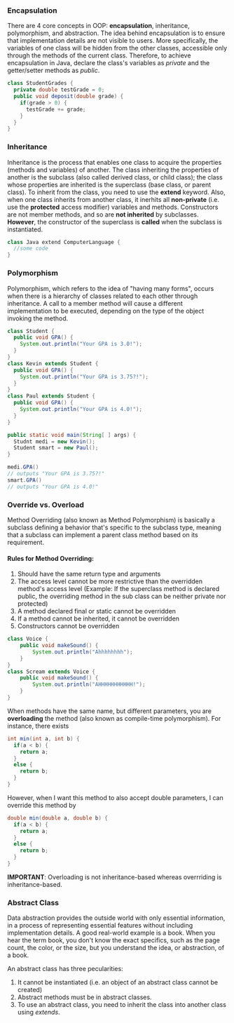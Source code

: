 ### Encapsulation
There are 4 core concepts in OOP: **encapsulation**, inheritance, polymorphism, and abstraction.
The idea behind encapsulation is to ensure that implementation details are not visible to users. More specifically, the variables of one class will be hidden from the other classes, accessible only through the methods of the current class. Therefore, to achieve encapsulation in Java, declare the class's variables as *private* and the getter/setter methods as *public*. 

```java
class StudentGrades {
  private double testGrade = 0;
  public void deposit(double grade) {
    if(grade > 0) {
      testGrade += grade;
    }
  }
}
```

### Inheritance
Inheritance is the process that enables one class to acquire the properties (methods and variables) of another. The class inheriting the properties of another is the subclass (also called derived class, or child class); the class whose properties are inherited is the superclass (base class, or parent class). To inherit from the class, you need to use the **extend** keyword. Also, when one class inherits from another class, it inerhits all **non-private** (i.e. use the **protected** access modifier) variables and methods. Constructors are not member methods, and so are **not inherited** by subclasses. **However**, the constructor of the superclass is **called** when the subclass is instantiated. 

```java
class Java extend ComputerLanguage {
  //some code
}
```

### Polymorphism 
Polymorphism, which refers to the idea of "having many forms", occurs when there is a hierarchy of classes related to each other through inheritance. A call to a member method will cause a different implementation to be executed, depending on the type of the object invoking the method.

```java
class Student {
  public void GPA() {
    System.out.println("Your GPA is 3.0!");
  }
}
class Kevin extends Student { 
  public void GPA() {
    System.out.println("Your GPA is 3.75?!");
  }
}
class Paul extends Student {
  public void GPA() { 
    System.out.println("Your GPA is 4.0!");
  }
}

public static void main(String[ ] args) {
  Studnt medi = new Kevin();
  Student smart = new Paul();
}

medi.GPA() 
// outputs "Your GPA is 3.75?!"
smart.GPA() 
// outputs "Your GPA is 4.0!"
```
### Override vs. Overload 
Method Overriding (also known as Method Polymorphism) is basically a subclass defining a behavior that's specific to the subclass type, meaning that a subclass can implement a parent class method based on its requirement.

#### Rules for Method Overriding:
1. Should have the same return type and arguments
2. The access level cannot be more restrictive than the overridden method's access level (Example: If the superclass method is declared public, the overriding method in the sub class can be neither private nor protected)
3. A method declared final or static cannot be overridden
4. If a method cannot be inherited, it cannot be overridden
5. Constructors cannot be overridden

```java
class Voice {
    public void makeSound() {
        System.out.println("Ahhhhhhhh");
    }
}
class Scream extends Voice {
    public void makeSound() {
        System.out.println("AHHHHHHHHHHH!");
    }
}
```
When methods have the same name, but different parameters, you are **overloading** the method (also known as compile-time polymorphism). 
For instance, there exists 
```java
int min(int a, int b) {
  if(a < b) {
    return a;
  }
  else {
    return b;
  }
}
```
However, when I want this method to also accept double parameters, I can override this method by 
```java
double min(double a, double b) {
  if(a < b) {
    return a;
  }
  else {
    return b;
  }
}
```
**IMPORTANT**: Overloading is not inheritance-based whereas overrriding is inheritance-based. 

### Abstract Class 
Data abstraction provides the outside world with only essential information, in a process of representing essential features without including implementation details. A good real-world example is a book. When you hear the term book, you don't know the exact specifics, such as the page count, the color, or the size, but you understand the idea, or abstraction, of a book. 

An abstract class has three pecularities: 
1. It cannot be instantiated (i.e. an object of an abstract class cannot be created)
2. Abstract methods must be in abstract classes. 
3. To use an abstract class, you need to inherit the class into another class using *extends*. 


